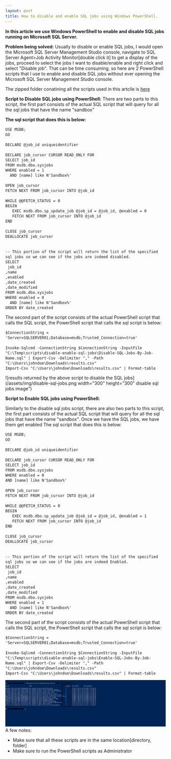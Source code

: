 ```yaml
---
layout: post
title: How to disable and enable SQL jobs using Windows PowerShell.
---
```

**In this article we use Windows PowerShell to enable and disable SQL jobs running on Microsoft SQL Server.**

**Problem being solved:**
Usually to disable or enable SQL jobs, I would open the Microsoft SQL Server Management Studio console, navigate to SQL Server Agent>Job Activity Monitor[double click it] to get a display of the jobs, proceed to select the jobs I want to disable/enable and right click and select "Disable job". That can be time consuming, so here are 2 PowerShell scripts that I use to enable and disable SQL jobs without ever opening the Microsoft SQL Server Management Studio console.

The zipped folder conatining all the scripts used in this artcile is [here](https://github.com/gracelugandakamya/this-worked-for-me/blob/main/enable-disable-sql-jobs.zip)


**Script to Disable SQL jobs using PowerShell:**
There are two parts to this script, the first part consists of the actual SQL script that will query for all the sql jobs that have the name "sandbox"

**The sql script that does this is below:**
```
USE MSDB;
GO

DECLARE @job_id uniqueidentifier

DECLARE job_cursor CURSOR READ_ONLY FOR  
SELECT job_id
FROM msdb.dbo.sysjobs
WHERE enabled = 1
  AND [name] like N'Sandbox%'

OPEN job_cursor   
FETCH NEXT FROM job_cursor INTO @job_id  

WHILE @@FETCH_STATUS = 0
BEGIN
   EXEC msdb.dbo.sp_update_job @job_id = @job_id, @enabled = 0
   FETCH NEXT FROM job_cursor INTO @job_id  
END

CLOSE job_cursor   
DEALLOCATE job_cursor


-- This portion of the script will return the list of the specified sql jobs so we can see if the jobs are indeed disabled.
SELECT 
 job_id
,name
,enabled
,date_created
,date_modified
FROM msdb.dbo.sysjobs
WHERE enabled = 0
  AND [name] like N'Sandbox%'
ORDER BY date_created
```

The second part of the script consists of the actual PowerShell script that calls the SQL script, the PowerShell script that calls the sql script is below:

```
$ConnectionString = 'Server=SQLSERVER01;Database=msdb;Trusted_Connection=true'

Invoke-Sqlcmd -ConnectionString $ConnectionString -InputFile "C:\Temp\scripts\disable-enable-sql-jobs\Disable-SQL-Jobs-By-Job-Name.sql" | Export-Csv -Delimiter "," -Path "C:\Users\johndoe\Downloads\results.csv"
Import-Csv "C:\Users\johndoe\Downloads\results.csv" | Format-table
```
![results returned by the above script to disable the SQL jobs](/assets/img/disable-sql-jobs.png width="300" height="300" disable sql jobs image")

**Script to Enable SQL jobs using PowerShell:**

Similarly to the disable sql jobs script, there are also two parts to this script, the first part consists of the actual SQL script that will query for all the sql jobs that have the name "sandbox". Once we have the SQL jobs, we have them get enabled
The sql script that does this is below:

```
USE MSDB;
GO

DECLARE @job_id uniqueidentifier

DECLARE job_cursor CURSOR READ_ONLY FOR  
SELECT job_id
FROM msdb.dbo.sysjobs
WHERE enabled = 0
AND [name] like N'Sandbox%'

OPEN job_cursor   
FETCH NEXT FROM job_cursor INTO @job_id  

WHILE @@FETCH_STATUS = 0
BEGIN
   EXEC msdb.dbo.sp_update_job @job_id = @job_id, @enabled = 1
   FETCH NEXT FROM job_cursor INTO @job_id  
END

CLOSE job_cursor   
DEALLOCATE job_cursor


-- This portion of the script will return the list of the specified sql jobs so we can see if the jobs are indeed Enabled.
SELECT 
 job_id
,name
,enabled
,date_created
,date_modified
FROM msdb.dbo.sysjobs
WHERE enabled = 1
  AND [name] like N'Sandbox%'
ORDER BY date_created

```

The second part of the script consists of the actual PowerShell script that calls the SQL script, the PowerShell script that calls the sql script is below:

```
$ConnectionString = 'Server=SQLSERVER01;Database=msdb;Trusted_Connection=true'

Invoke-Sqlcmd -ConnectionString $ConnectionString -InputFile "C:\Temp\scripts\disable-enable-sql-jobs\Enable-SQL-Jobs-By-Job-Name.sql" | Export-Csv -Delimiter "," -Path "C:\Users\johndoe\Downloads\results.csv"
Import-Csv "C:\Users\johndoe\Downloads\results.csv" | Format-table
```
![The results returned by the above script to enable the SQL jobs](/assets/img/enable-sql-jobs.png "enable sql jobs image")
A few notes:
- Make sure that all these scripts are in the same location[directory, folder]
- Make sure to run the PowerShell scripts as Administrator
